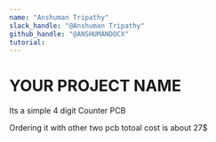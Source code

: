 ```yaml
---
name: "Anshuman Tripathy"
slack_handle: "@Anshuman Tripathy"
github_handle: "@ANSHUMANDOCX"
tutorial:
---
```


# YOUR PROJECT NAME

<!-- Describe your board in 2-3 sentences. What are you making? What will it do? -->
Its a simple 4 digit Counter PCB
<!-- How much is it going to cost? -->
Ordering it with other two pcb totoal cost is about 27$
<!-- Tell us a little bit about your design process. What were some challenges? What helped? ***Totally optional*** -->
